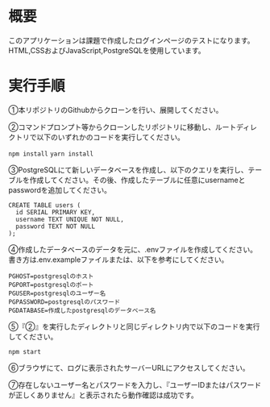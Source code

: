 # 概要

このアプリケーションは課題で作成したログインページのテストになります。
HTML,CSSおよびJavaScript,PostgreSQLを使用しています。

# 実行手順

①本リポジトリのGithubからクローンを行い、展開してください。

②コマンドプロンプト等からクローンしたリポジトリに移動し、ルートディレクトリで以下のいずれかのコードを実行してください。

`npm install`
`yarn install`

③PostgreSQLにて新しいデータベースを作成し、以下のクエリを実行し、テーブルを作成してください。その後、作成したテーブルに任意にusernameとpasswordを追加してください。
```
CREATE TABLE users (
  id SERIAL PRIMARY KEY,
  username TEXT UNIQUE NOT NULL,
  password TEXT NOT NULL
);
```

④作成したデータベースのデータを元に、.envファイルを作成してください。書き方は.env.exampleファイルまたは、以下を参考にしてください。
```
PGHOST=postgresqlのホスト
PGPORT=postgresqlのポート
PGUSER=postgresqlのユーザー名
PGPASSWORD=postgresqlのパスワード
PGDATABASE=作成したpostgresqlのデータベース名
```

⑤『②』を実行したディレクトリと同じディレクトリ内で以下のコードを実行してください。

`npm start`

⑥ブラウザにて、ログに表示されたサーバーURLにアクセスしてください。

⑦存在しないユーザー名とパスワードを入力し、『ユーザーIDまたはパスワードが正しくありません』と表示されたら動作確認は成功です。
